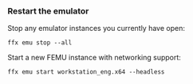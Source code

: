 ### Restart the emulator

Stop any emulator instances you currently have open:

```posix-terminal
ffx emu stop --all
```

Start a new FEMU instance with networking support:

```posix-terminal
ffx emu start workstation_eng.x64 --headless
```
